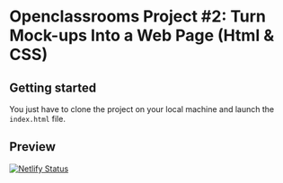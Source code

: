 # Openclassrooms Project #2: Turn Mock-ups Into a Web Page (Html & CSS)
## Getting started

You just have to clone the project on your local machine and launch the ```index.html``` file.

## Preview

[![Netlify Status](https://api.netlify.com/api/v1/badges/0cf61d45-af51-4909-ae1e-0d9de408bcf7/deploy-status)](https://ab-reservia.netlify.app/)
